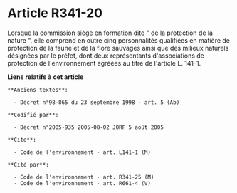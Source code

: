 # Article R341-20

Lorsque la commission siège en formation dite " de la protection de la nature ", elle comprend en outre cinq personnalités
qualifiées en matière de protection de la faune et de la flore sauvages ainsi que des milieux naturels désignées par le
préfet, dont deux représentants d'associations de protection de l'environnement agréées au titre de l'article L. 141-1.

**Liens relatifs à cet article**

	**Anciens textes**:

	  - Décret n°98-865 du 23 septembre 1998 - art. 5 (Ab)

	**Codifié par**:

	  - Décret n°2005-935 2005-08-02 JORF 5 août 2005

	**Cite**:

	  - Code de l'environnement - art. L141-1 (M)

	**Cité par**:

	  - Code de l'environnement - art. R341-25 (M)
	  - Code de l'environnement - art. R661-4 (V)
